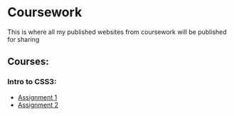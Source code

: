 # Coursework
 This is where all my published websites from coursework will be published for sharing

## Courses: 
### Intro to CSS3:
- [Assignment 1](https://erikeatsdoritos.github.io/Coursework/introToCSS3/assignment1/index.html)
- [Assignment 2](https://erikeatsdoritos.github.io/Coursework/introToCSS3/assignment2/index.html)
